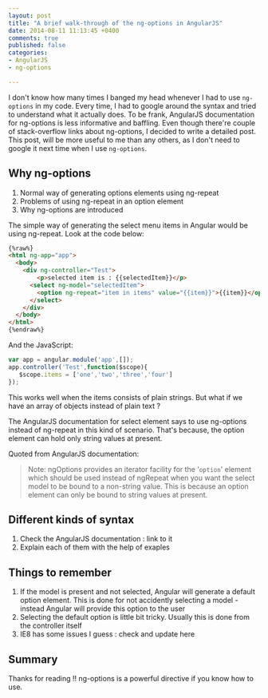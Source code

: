 ```yaml
---
layout: post
title: "A brief walk-through of the ng-options in AngularJS"
date: 2014-08-11 11:13:45 +0400
comments: true
published: false
categories: 
- AngularJS
- ng-options

---
```


I don't know how many times I banged my head whenever I had to use `ng-options` in my code. Every time, I had to google around the syntax and tried to understand what it actually does. To be frank, AngularJS documentation for ng-options is less informative and baffling. Even though there're couple of stack-overflow links about ng-options, I decided to write a detailed post. This post, will be more useful to me than any others, as I don't need to google it next time when I use `ng-options`.

## Why ng-options

1. Normal way of generating options elements using ng-repeat 
2. Problems of using ng-repeat in an option element
3. Why ng-options are introduced

The simple way of generating the select menu items in Angular would be using ng-repeat. Look at the code below:

```html
{%raw%}
<html ng-app="app">
  <body>
    <div ng-controller="Test">
    	<p>selected item is : {{selectedItem}}</p>
      <select ng-model="selectedItem">
        <option ng-repeat="item in items" value="{{item}}">{{item}}</option>
      </select>
    </div>
  </body>
</html>
{%endraw%}
```
And the JavaScript:

```javascript
var app = angular.module('app',[]);
app.controller('Test',function($scope){
   $scope.items = ['one','two','three','four']
});
```
	
This works well when the items consists of plain strings. But what if we have an array of objects instead of plain text ?

The AngularJS documentation for select element says to use ng-options instead of ng-repeat in this kind of scenario. That's because, the option element can hold only string values at present.

Quoted from AngularJS documentation:
> Note: ngOptions provides an iterator facility for the '`option`' element which should be used instead of ngRepeat when you want the select model to be bound to a non-string value. This is because an option element can only be bound to string values at present.


## Different kinds of syntax

1. Check the AngularJS documentation : link to it
2. Explain each of them with the help of exaples


## Things to remember

1. If the model is present and not selected, Angular will generate a default option element. This is done for not accidently selecting a model - instead Angular will provide this option to the user
2. Selecting the default option is little bit tricky. Usually this is done from the controller itself
3. IE8 has some issues I guess : check and update here

## Summary

Thanks for reading !! ng-options is a powerful directive if you know how to use. 
